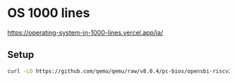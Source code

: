 # OS 1000 lines

https://operating-system-in-1000-lines.vercel.app/ja/

## Setup

```sh
curl -LO https://github.com/qemu/qemu/raw/v8.0.4/pc-bios/opensbi-riscv32-generic-fw_dynamic.bin
```